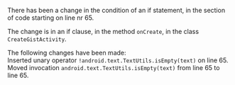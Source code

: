 There has been a change in the condition of an if statement, in the section of code starting on line nr 65.
  
The change is in an if clause, in the method ```onCreate```, in the class ```CreateGistActivity```.
  
The following changes have been made:  
Inserted unary operator ```!android.text.TextUtils.isEmpty(text)``` on line 65.  
Moved invocation ```android.text.TextUtils.isEmpty(text)``` from line 65 to line 65.  

